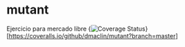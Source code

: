 # mutant
Ejercicio para mercado libre
{<img src="https://coveralls.io/repos/github/dmaclin/mutant/badge.svg?branch=master" alt="Coverage Status" />}[https://coveralls.io/github/dmaclin/mutant?branch=master]
